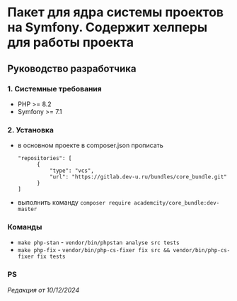 # Пакет для ядра системы проектов на Symfony. Содержит хелперы для работы проекта

## Руководство разработчика

### 1. Системные требования

- PHP >= 8.2
- Symfony >= 7.1

### 2. Установка

- в основном проекте в composer.json прописать
  ```
  "repositories": [
        {
            "type": "vcs",
            "url": "https://gitlab.dev-u.ru/bundles/core_bundle.git"
        }
  ]
  ```
- выполнить команду `composer require academcity/core_bundle:dev-master`



### Команды

- `make php-stan`  - `vendor/bin/phpstan analyse src tests`
- `make php-fix`  -  `vendor/bin/php-cs-fixer fix src && vendor/bin/php-cs-fixer fix tests`

### PS

*Редакция от 10/12/2024*
